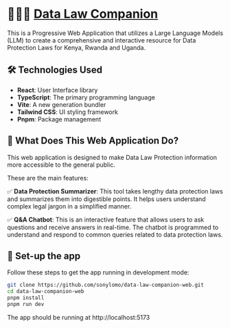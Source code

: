 # 👩🏾‍⚖️ [Data Law Companion](https://datalawcompanion.org/)

This is a Progressive Web Application that utilizes a Large Language Models (LLM) to create a comprehensive and  interactive resource for Data Protection Laws for Kenya, Rwanda and Uganda.

## 🛠️ Technologies Used

- **React**: User Interface library
- **TypeScript**: The primary programming language
- **Vite**: A new generation bundler
- **Tailwind CSS**: UI styling framework
- **Pnpm**: Package management

## 🤔 What Does This Web Application Do?

This web application is designed to make Data Law Protection information more accessible to the general public.

These are the main features:

✅ **Data Protection Summarizer**: This tool takes lengthy data protection laws and summarizes them into digestible points. It helps users understand complex legal jargon in a simplified manner.

 ✅ **Q&A Chatbot**: This is an interactive feature that allows users to ask questions and receive answers in real-time. The chatbot is programmed to understand and respond to common queries related to data protection laws.

## 🚀 Set-up the app

Follow these steps to get the app running in development mode:


```bash
git clone https://github.com/sonylomo/data-law-companion-web.git
cd data-law-companion-web
pnpm install
pnpm run dev
```

The app should be running at http://localhost:5173
